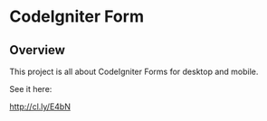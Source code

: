 # CodeIgniter Form

## Overview

This project is all about CodeIgniter Forms for desktop and mobile.

See it here:

http://cl.ly/E4bN
